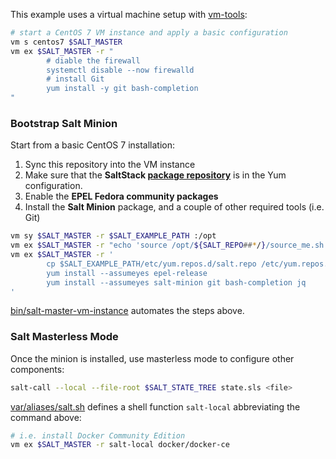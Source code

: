 This example uses a virtual machine setup with [vm-tools][00]:

```bash
# start a CentOS 7 VM instance and apply a basic configuration
vm s centos7 $SALT_MASTER
vm ex $SALT_MASTER -r "
        # diable the firewall
        systemctl disable --now firewalld
        # install Git
        yum install -y git bash-completion
"
```

[00]: https://github.com/vpenso/vm-tools

### Bootstrap Salt Minion

Start from a basic CentOS 7 installation:

1. Sync this repository into the VM instance 
2. Make sure that the **SaltStack [package repository][repo]** is in the Yum configuration.
3. Enable the **EPEL Fedora community packages**
4. Install the **Salt Minion** package, and a couple of other required tools (i.e. Git)

```bash
vm sy $SALT_MASTER -r $SALT_EXAMPLE_PATH :/opt
vm ex $SALT_MASTER -r "echo 'source /opt/${SALT_REPO##*/}/source_me.sh' >> ~/.bashrc"
vm ex $SALT_MASTER -r '
        cp $SALT_EXAMPLE_PATH/etc/yum.repos.d/salt.repo /etc/yum.repos.d/
        yum install --assumeyes epel-release
        yum install --assumeyes salt-minion git bash-completion jq
'
```

[repo]: https://docs.saltstack.com/en/latest/topics/installation/rhel.html

[bin/salt-master-vm-instance][02] automates the steps above.

### Salt Masterless Mode

Once the minion is installed, use masterless mode to configure other components:

```bash
salt-call --local --file-root $SALT_STATE_TREE state.sls <file>
```

[var/aliases/salt.sh][01] defines a shell function `salt-local` abbreviating the command above:

```bash
# i.e. install Docker Community Edition
vm ex $SALT_MASTER -r salt-local docker/docker-ce
```

[01]: ../var/aliases/salt.sh
[02]: ../bin/salt-master-vm-instance


